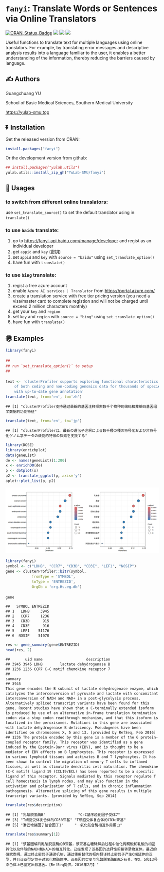 <!-- README.md is generated from README.Rmd. Please edit that file -->

# `fanyi`: Translate Words or Sentences via Online Translators

[![CRAN_Status_Badge](http://www.r-pkg.org/badges/version/fanyi?color=green)](https://cran.r-project.org/package=fanyi)
![](http://cranlogs.r-pkg.org/badges/grand-total/fanyi?color=green)
![](http://cranlogs.r-pkg.org/badges/fanyi?color=green)
![](http://cranlogs.r-pkg.org/badges/last-week/fanyi?color=green)

Useful functions to translate text for multiple languages using online
translators. For example, by translating error messages and descriptive
analysis results into a language familiar to the user, it enables a
better understanding of the information, thereby reducing the barriers
caused by language.

## :writing_hand: Authors

Guangchuang YU

School of Basic Medical Sciences, Southern Medical University

<https://yulab-smu.top>

## :arrow_double_down: Installation

Get the released version from CRAN:

``` r
install.packages("fanyi")
```

Or the development version from github:

``` r
## install.packages("yulab.utils")
yulab.utils::install_zip_gh("YuLab-SMU/fanyi")
```

## :beginner: Usages

### to switch from different online translators:

use `set_translate_source()` to set the default translator using in
`translate()`

### to use `baidu` translate:

1.  go to <https://fanyi-api.baidu.com/manage/developer> and regist as
    an individual developer
2.  get `appid` and `key` (密钥)
3.  set `appid` and `key` with `source = "baidu"` using
    `set_translate_option()`
4.  have fun with `translate()`

### to use `bing` translate:

1.  regist a free azure account
2.  enable `Azure AI services | Translator` from
    <https://portal.azure.com/>
3.  create a translation service with free tier pricing version (you
    need a visa/master card to complete registion and will not be
    charged until exceed 2 million characters monthly)
4.  get your `key` and `region`
5.  set `key` and `region` with `source = "bing"` using
    `set_translate_option()`
6.  have fun with `translate()`

## :ideograph_advantage: Examples

``` r
library(fanyi)

##
## run `set_translate_option()` to setup
##

text <- 'clusterProfiler supports exploring functional characteristics 
    of both coding and non-coding genomics data for thousands of species 
    with up-to-date gene annotation'
translate(text, from='en', to='zh')
```

    ## [1] "clusterProfiler支持通过最新的基因注释探索数千个物种的编码和非编码基因组学数据的功能特征"

``` r
translate(text, from='en', to='jp')
```

    ## [1] "clusterProfilerは、最新の遺伝子注釈による数千種の種の符号化および非符号化ゲノム学データの機能的特徴の探索を支援する"

``` r
library(DOSE)
library(enrichplot)
data(geneList)
de <- names(geneList)[1:200]
x <- enrichDO(de)
p <- dotplot(x)
p2 <- translate_ggplot(p, axis='y')
aplot::plot_list(p, p2)
```

![](README_files/figure-gfm/ggplot-fanyi-1.png)

``` r
library(fanyi)
symbol <- c("LDHB", "CCR7", "CD3D", "CD3E", "LEF1", "NOSIP")
gene <- clusterProfiler::bitr(symbol, 
            fromType = 'SYMBOL', 
            toType = 'ENTREZID', 
            OrgDb = 'org.Hs.eg.db')

gene
```

    ##   SYMBOL ENTREZID
    ## 1   LDHB     3945
    ## 2   CCR7     1236
    ## 3   CD3D      915
    ## 4   CD3E      916
    ## 5   LEF1    51176
    ## 6  NOSIP    51070

``` r
res <- gene_summary(gene$ENTREZID)
head(res, 2)
```

    ##       uid name                    description
    ## 3945 3945 LDHB        lactate dehydrogenase B
    ## 1236 1236 CCR7 C-C motif chemokine receptor 7
    ##                                                                                                                                                                                                                                                                                                                                                                                                                                                                                                                                                                                                                                                                                                                                                                                                                                                                                     summary
    ## 3945                                                                                                                                                                             This gene encodes the B subunit of lactate dehydrogenase enzyme, which catalyzes the interconversion of pyruvate and lactate with concomitant interconversion of NADH and NAD+ in a post-glycolysis process. Alternatively spliced transcript variants have been found for this gene. Recent studies have shown that a C-terminally extended isoform is produced by use of an alternative in-frame translation termination codon via a stop codon readthrough mechanism, and that this isoform is localized in the peroxisomes. Mutations in this gene are associated with lactate dehydrogenase B deficiency. Pseudogenes have been identified on chromosomes X, 5 and 13. [provided by RefSeq, Feb 2016]
    ## 1236 The protein encoded by this gene is a member of the G protein-coupled receptor family. This receptor was identified as a gene induced by the Epstein-Barr virus (EBV), and is thought to be a mediator of EBV effects on B lymphocytes. This receptor is expressed in various lymphoid tissues and activates B and T lymphocytes. It has been shown to control the migration of memory T cells to inflamed tissues, as well as stimulate dendritic cell maturation. The chemokine (C-C motif) ligand 19 (CCL19/ECL) has been reported to be a specific ligand of this receptor. Signals mediated by this receptor regulate T cell homeostasis in lymph nodes, and may also function in the activation and polarization of T cells, and in chronic inflammation pathogenesis. Alternative splicing of this gene results in multiple transcript variants. [provided by RefSeq, Sep 2014]

``` r
translate(res$description)
```

    ## [1] "乳酸脱氢酶B"               "C-C基序趋化因子受体7"     
    ## [3] "T细胞受体复合体的CD3δ亚基" "T细胞受体复合体的CD3ε亚基"
    ## [5] "淋巴增强因子结合因子1"     "一氧化氮合酶相互作用蛋白"

``` r
translate(res$summary[1])
```

    ## [1] "该基因编码乳酸脱氢酶的B亚基，该亚基在糖酵解后过程中催化丙酮酸和乳酸的相互转化以及伴随的NADH和NAD+的相互转化。已经发现了该基因的选择性剪接转录物变体。最近的研究表明，通过终止密码子通读机制，通过使用替代的框内翻译终止密码子产生C端延伸的亚型，并且该亚型定位于过氧化物酶体中。该基因的突变与乳酸脱氢酶B缺乏有关。在X、5和13号染色体上已鉴定出假基因。【RefSeq提供，2016年2月】"
